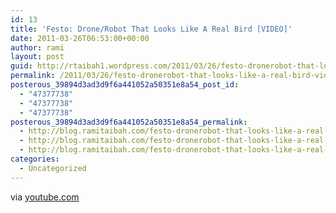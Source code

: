 ```yaml
---
id: 13
title: 'Festo: Drone/Robot That Looks Like A Real Bird [VIDEO]'
date: 2011-03-26T06:53:00+00:00
author: rami
layout: post
guid: http://rtaibah1.wordpress.com/2011/03/26/festo-dronerobot-that-looks-like-a-real-bird-video
permalink: /2011/03/26/festo-dronerobot-that-looks-like-a-real-bird-video/
posterous_39894d3ad3d9f6a441052a50351e8a54_post_id:
  - "47377738"
  - "47377738"
  - "47377738"
posterous_39894d3ad3d9f6a441052a50351e8a54_permalink:
  - http://blog.ramitaibah.com/festo-dronerobot-that-looks-like-a-real-bird
  - http://blog.ramitaibah.com/festo-dronerobot-that-looks-like-a-real-bird
  - http://blog.ramitaibah.com/festo-dronerobot-that-looks-like-a-real-bird
categories:
  - Uncategorized
---
```

<div class="posterous_quote_citation">
  via <a href="http://www.youtube.com/watch?v=nnR8fDW3Ilo&feature=player_embedded#at=58">youtube.com</a>
</div>